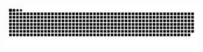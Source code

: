 

<picture>
  <source media="(prefers-color-scheme: dark)" srcset="https://raw.githubusercontent.com/celias/celias/output/github-contribution-grid-snake-dark.svg">
  <source media="(prefers-color-scheme: light)" srcset="https://raw.githubusercontent.com/celias/celias/output/github-contribution-grid-snake.svg">
  <img alt="github contribution grid snake animation" src="https://raw.githubusercontent.com/celias/celias/output/github-contribution-grid-snake.svg">
</picture>

<!--
**celias/celias** is a ✨ _special_ ✨ repository because its `README.md` (this file) appears on your GitHub profile.

Here are some ideas to get you started:

- 🔭 I’m currently working on ...
- 🌱 I’m currently learning ...
- 👯 I’m looking to collaborate on ...
- 🤔 I’m looking for help with ...
- 💬 Ask me about ...
- 📫 How to reach me: ...
- 😄 Pronouns: ...
- ⚡ Fun fact: ...
-->
